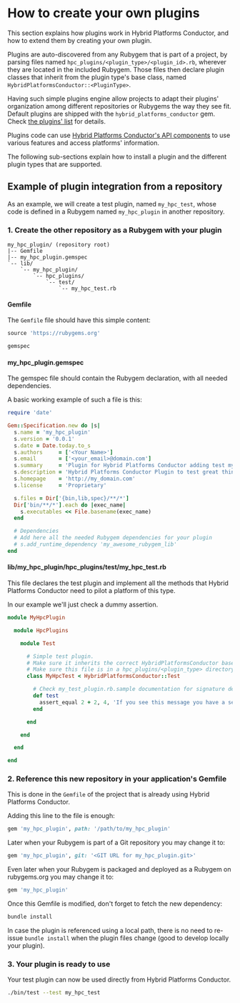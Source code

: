 # How to create your own plugins

This section explains how plugins work in Hybrid Platforms Conductor, and how to extend them by creating your own plugin.

Plugins are auto-discovered from any Rubygem that is part of a project, by parsing files named `hpc_plugins/<plugin_type>/<plugin_id>.rb`, wherever they are located in the included Rubygem. Those files then declare plugin classes that inherit from the plugin type's base class, named `HybridPlatformsConductor::<PluginType>`.

Having such simple plugins engine allow projects to adapt their plugins' organization among different repositories or Rubygems the way they see fit.
Default plugins are shipped with the `hybrid_platforms_conductor` gem. Check [the plugins' list](./plugins.md) for details.

Plugins code can use [Hybrid Platforms Conductor's API components](api.md) to use various features and access platforms' information.

The following sub-sections explain how to install a plugin and the different plugin types that are supported.

## Example of plugin integration from a repository

As an example, we will create a test plugin, named `my_hpc_test`, whose code is defined in a Rubygem named `my_hpc_plugin` in another repository.

### 1. Create the other repository as a Rubygem with your plugin

```
my_hpc_plugin/ (repository root)
|-- Gemfile
|-- my_hpc_plugin.gemspec
`-- lib/
    `-- my_hpc_plugin/
        `-- hpc_plugins/
            `-- test/
                `-- my_hpc_test.rb
```

#### Gemfile

The `Gemfile` file should have this simple content:

```ruby
source 'https://rubygems.org'

gemspec
```

#### my_hpc_plugin.gemspec

The gemspec file should contain the Rubygem declaration, with all needed dependencies.

A basic working example of such a file is this:

```ruby
require 'date'

Gem::Specification.new do |s|
  s.name = 'my_hpc_plugin'
  s.version = '0.0.1'
  s.date = Date.today.to_s
  s.authors     = ['<Your Name>']
  s.email       = ['<your_email>@domain.com']
  s.summary     = 'Plugin for Hybrid Platforms Conductor adding test my_hpc_test'
  s.description = 'Hybrid Platforms Conductor Plugin to test great things'
  s.homepage    = 'http://my_domain.com'
  s.license     = 'Proprietary'

  s.files = Dir['{bin,lib,spec}/**/*']
  Dir['bin/**/*'].each do |exec_name|
    s.executables << File.basename(exec_name)
  end

  # Dependencies
  # Add here all the needed Rubygem dependencies for your plugin
  # s.add_runtime_dependency 'my_awesome_rubygem_lib'
end
```

#### lib/my_hpc_plugin/hpc_plugins/test/my_hpc_test.rb

This file declares the test plugin and implement all the methods that Hybrid Platforms Conductor need to pilot a platform of this type.

In our example we'll just check a dummy assertion.

```ruby
module MyHpcPlugin

  module HpcPlugins

    module Test

      # Simple test plugin.
      # Make sure it inherits the correct HybridPlatformsConductor base class.
      # Make sure this file is in a hpc_plugins/<plugin_type> directory.
      class MyHpcTest < HybridPlatformsConductor::Test

        # Check my_test_plugin.rb.sample documentation for signature details.
        def test
          assert_equal 2 + 2, 4, 'If you see this message you have a serious problem with your CPU'
        end

      end

    end

  end

end
```

### 2. Reference this new repository in your application's Gemfile

This is done in the `Gemfile` of the project that is already using Hybrid Platforms Conductor.

Adding this line to the file is enough:
```ruby
gem 'my_hpc_plugin', path: '/path/to/my_hpc_plugin'
```

Later when your Rubygem is part of a Git repository you may change it to:
```ruby
gem 'my_hpc_plugin', git: '<GIT URL for my_hpc_plugin.git>'
```

Even later when your Rubygem is packaged and deployed as a Rubygem on rubygems.org you may change it to:
```ruby
gem 'my_hpc_plugin'
```

Once this Gemfile is modified, don't forget to fetch the new dependency:
```bash
bundle install
```
In case the plugin is referenced using a local path, there is no need to re-issue `bundle install` when the plugin files change (good to develop locally your plugin).

### 3. Your plugin is ready to use

Your test plugin can now be used directly from Hybrid Platforms Conductor.

```bash
./bin/test --test my_hpc_test
```
